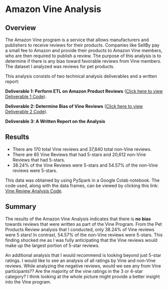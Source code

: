 # Amazon Vine Analysis

## Overview

The Amazon Vine program is a service that allows manufacturers and publishers to receive reviews for their products. Companies like SellBy pay a small fee to Amazon and provide their products to Amazon Vine members, who are then required to publish a review. The purpose of this analysis is to determine if there is any bias toward favorable reviews from Vine members. The dataset I analyzed was reviews for pet products. 

This analysis consists of two technical analysis deliverables and a written report:

**Deliverable 1: Perform ETL on Amazon Product Reviews** ([Click here to view Deliverable 1 Code](https://github.com/Kcav18/Amazon_Vine_Analysis/blob/main/Amazon_Reviews_ETL.ipynb)).

**Deliverable 2: Determine Bias of Vine Reviews** ([Click here to view Deliverable 2 Code](https://github.com/Kcav18/Amazon_Vine_Analysis/blob/main/Vine_Review_Analysis.ipynb)).

**Deliverable 3: A Written Report on the Analysis**

## Results 

- There are 170 total Vine reviews and 37,840 total non-Vine reviews.
- There are 65 Vine Reviews that had 5-stars and 20,612 non-Vine Reviews that had 5-stars.
- 38.24% of the Vine Reviews were 5-stars and 54.57% of the non-Vine reviews were 5-stars.

This data was obtained by using PySpark in a Google Colab notebook. The code used, along with the data frames, can be viewed by clicking this link: [Vine Review Analysis Code](https://github.com/Kcav18/Amazon_Vine_Analysis/blob/main/Vine_Review_Analysis.ipynb).

## Summary

The results of the Amazon Vine Analysis indicates that there is **no bias** towards reviews that were written as part of the Vine Program. From the Pet Products Review analysis that I conducted, only 38.24% of Vine reviews were 5 stars! In contrast, 54.57% of the non-Vine reviews were 5-stars. This finding shocked me as I was fully anticipating that the Vine reviews would make up the largest portion of 5-star reviews.

An additional analysis that I would recommend is looking beyond just 5-star ratings. I would like to see an analysis of all ratings by Vine and non-Vine reviews. While analyzing the negative reviews, would we see any from Vine participants?? Are the majority of the vine ratings in the 3 or 4-star category? I think looking at the whole picture might provide a better insight into the Vine program.
